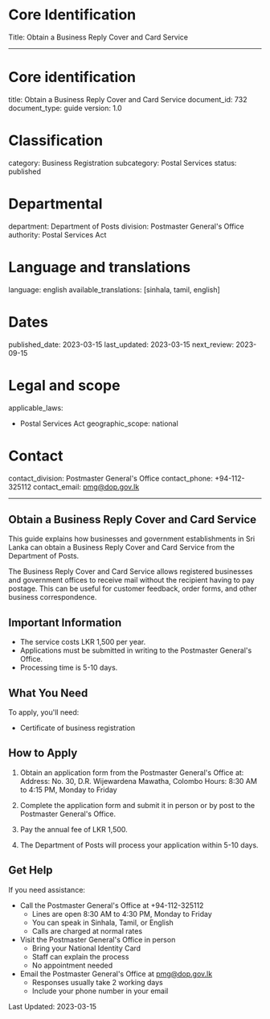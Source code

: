 # Core Identification
Title: Obtain a Business Reply Cover and Card Service

---
# Core identification
title: Obtain a Business Reply Cover and Card Service
document_id: 732
document_type: guide
version: 1.0

# Classification
category: Business Registration
subcategory: Postal Services
status: published

# Departmental
department: Department of Posts
division: Postmaster General's Office
authority: Postal Services Act

# Language and translations
language: english
available_translations: [sinhala, tamil, english]

# Dates
published_date: 2023-03-15
last_updated: 2023-03-15
next_review: 2023-09-15

# Legal and scope
applicable_laws:
 - Postal Services Act
geographic_scope: national

# Contact
contact_division: Postmaster General's Office
contact_phone: +94-112-325112
contact_email: pmg@dop.gov.lk

---

## Obtain a Business Reply Cover and Card Service

This guide explains how businesses and government establishments in Sri Lanka can obtain a Business Reply Cover and Card Service from the Department of Posts.

The Business Reply Cover and Card Service allows registered businesses and government offices to receive mail without the recipient having to pay postage. This can be useful for customer feedback, order forms, and other business correspondence.

## Important Information

- The service costs LKR 1,500 per year.
- Applications must be submitted in writing to the Postmaster General's Office.
- Processing time is 5-10 days.

## What You Need

To apply, you'll need:

- Certificate of business registration

## How to Apply

1. Obtain an application form from the Postmaster General's Office at:
   Address: No. 30, D.R. Wijewardena Mawatha, Colombo
   Hours: 8:30 AM to 4:15 PM, Monday to Friday

2. Complete the application form and submit it in person or by post to the Postmaster General's Office.

3. Pay the annual fee of LKR 1,500.

4. The Department of Posts will process your application within 5-10 days.

## Get Help

If you need assistance:

- Call the Postmaster General's Office at +94-112-325112
  - Lines are open 8:30 AM to 4:30 PM, Monday to Friday
  - You can speak in Sinhala, Tamil, or English
  - Calls are charged at normal rates
- Visit the Postmaster General's Office in person
  - Bring your National Identity Card
  - Staff can explain the process
  - No appointment needed
- Email the Postmaster General's Office at pmg@dop.gov.lk
  - Responses usually take 2 working days
  - Include your phone number in your email

Last Updated: 2023-03-15